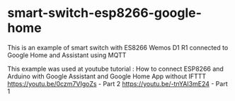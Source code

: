 # smart-switch-esp8266-google-home
This is an example of smart switch with ES8266 Wemos D1 R1 connected to Google Home and Assistant using MQTT

This example was used at youtube tutorial : How to connect ESP8266 and Arduino with Google Assistant and Google Home App without IFTTT
https://youtu.be/0czm7VIgoZs - Part 2
https://youtu.be/-tnYAI3mE24 - Part 1 
